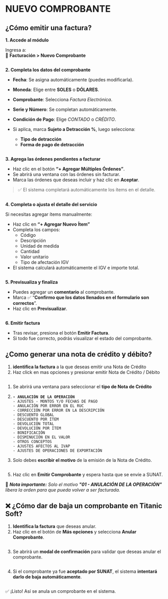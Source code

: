 # NUEVO COMPROBANTE

## ¿Cómo emitir una factur&#x61;**?**

**1. Accede al módulo**

Ingresa a:\
📂 **Facturación > Nuevo Comprobante**

<figure><img src="../../../.gitbook/assets/image (21).png" alt=""><figcaption></figcaption></figure>

**2. Completa los datos del comprobante**

* **Fecha**: Se asigna automáticamente (puedes modificarla).
* **Moneda**: Elige entre **SOLES** o **DÓLARES**.
* **Comprobante**: Selecciona _Factura Electrónica_.
* **Serie y Número**: Se completan automáticamente.
* **Condición de Pago**: Elige _CONTADO_ o _CRÉDITO_.
*   Si aplica, marca **Sujeto a Detracción %**, luego selecciona:

    * **Tipo de detracción**
    * **Forma de pago de detracción**

    <figure><img src="../../../.gitbook/assets/image (1) (1) (1).png" alt=""><figcaption></figcaption></figure>

**3. Agrega las órdenes pendientes a facturar**

* Haz clic en el botón **“+ Agregar Múltiples Órdenes”**.
* Se abrirá una ventana con las órdenes sin facturar.
* Marca las órdenes que deseas incluir y haz clic en **Aceptar**.

> ✅ El sistema completará automáticamente los ítems en el detalle.

<figure><img src="../../../.gitbook/assets/image (3) (1) (1).png" alt=""><figcaption></figcaption></figure>

**4. Completa o ajusta el detalle del servicio**

Si necesitas agregar ítems manualmente:

* Haz clic en **“+ Agregar Nuevo Ítem”**
* Completa los campos:
  * Código
  * Descripción
  * Unidad de medida
  * Cantidad
  * Valor unitario
  * Tipo de afectación IGV
* El sistema calculará automáticamente el IGV e importe total.

<figure><img src="../../../.gitbook/assets/image (4) (1) (1).png" alt=""><figcaption></figcaption></figure>

**5. Previsualiza y finaliza**

* Puedes agregar un **comentario** al comprobante.
* Marca ✅ “**Confirmo que los datos llenados en el formulario son correctos**”.
* Haz clic en **Previsualizar**.

<figure><img src="../../../.gitbook/assets/image (5) (1) (1).png" alt=""><figcaption></figcaption></figure>

**6. Emitir factura**

* Tras revisar, presiona el botón **Emitir Factura**.
* Si todo fue correcto, podrás visualizar el estado del comprobante.



## ¿Como generar una nota de crédito y débito?

1. **identifica la factura** a la que deseas emitir una Nota de Crédito
2. Haz click en mas opciones y presionar emitir Nota de Crédito / Débito

<figure><img src="../../../.gitbook/assets/image (7) (1) (1).png" alt=""><figcaption></figcaption></figure>

1. Se abrirá una ventana para seleccionar el **tipo de Nota de Crédito**
2. <pre><code><strong>- ANULACIÓN DE LA OPERACIÓN
   </strong>- AJUSTES - MONTOS Y/O FECHAS DE PAGO
   - ANULACIÓN POR ERROR EN EL RUC
   - CORRECCIÓN POR ERROR EN LA DESCRIPCIÓN
   - DESCUENTO GLOBAL
   - DESCUENTO POR ÍTEM
   - DEVOLUCIÓN TOTAL
   - DEVOLUCIÓN POR ÍTEM
   - BONIFICACIÓN
   - DISMINUCIÓN EN EL VALOR
   - OTROS CONCEPTOS
   - AJUSTES AFECTOS AL IVAP
   - AJUSTES DE OPERACIONES DE EXPORTACIÓN
   </code></pre>
3. Solo debes **escribir el motivo** de la emisión de la Nota de Crédito.

<figure><img src="../../../.gitbook/assets/image (8) (1) (1).png" alt=""><figcaption></figcaption></figure>

5. Haz clic en **Emitir Comprobante** y espera hasta que se envíe a SUNAT.

🔔 _**Nota importante:** Solo el motivo **"01 - ANULACIÓN DE LA OPERACIÓN"** libera la orden para que pueda volver a ser facturada._

## ❌ ¿Cómo dar de baja un comprobante en Titanic Soft?

1. **Identifica la factura** que deseas anular.
2. Haz clic en el botón de **Más opciones** y selecciona **Anular Comprobante**.

<figure><img src="../../../.gitbook/assets/image (9) (1).png" alt=""><figcaption></figcaption></figure>

3. Se abrirá un **modal de confirmación** para validar que deseas anular el comprobante.

<figure><img src="../../../.gitbook/assets/image (10) (1).png" alt=""><figcaption></figcaption></figure>

4. Si el comprobante ya fue **aceptado por SUNAT**, el sistema **intentará darlo de baja automáticamente**.

<figure><img src="../../../.gitbook/assets/image (284).png" alt=""><figcaption></figcaption></figure>

✅ ¡Listo! Así se anula un comprobante en el sistema.

